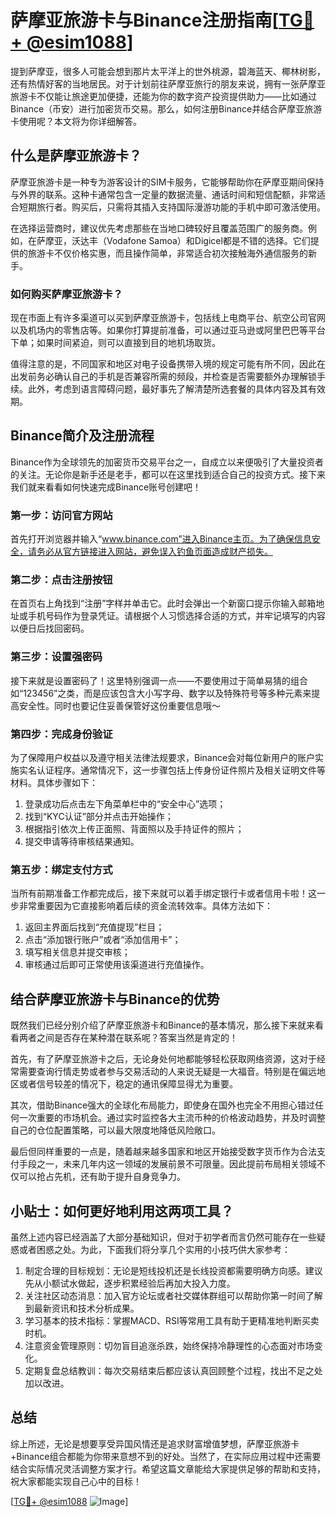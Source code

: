 # 萨摩亚旅游卡与Binance注册指南[[TG💪+ @esim1088](https://t.me/s/esim1088)]

提到萨摩亚，很多人可能会想到那片太平洋上的世外桃源，碧海蓝天、椰林树影，还有热情好客的当地居民。对于计划前往萨摩亚旅行的朋友来说，拥有一张萨摩亚旅游卡不仅能让旅途更加便捷，还能为你的数字资产投资提供助力——比如通过Binance（币安）进行加密货币交易。那么，如何注册Binance并结合萨摩亚旅游卡使用呢？本文将为你详细解答。

## 什么是萨摩亚旅游卡？

萨摩亚旅游卡是一种专为游客设计的SIM卡服务，它能够帮助你在萨摩亚期间保持与外界的联系。这种卡通常包含一定量的数据流量、通话时间和短信配额，非常适合短期旅行者。购买后，只需将其插入支持国际漫游功能的手机中即可激活使用。

在选择运营商时，建议优先考虑那些在当地口碑较好且覆盖范围广的服务商。例如，在萨摩亚，沃达丰（Vodafone Samoa）和Digicel都是不错的选择。它们提供的旅游卡不仅价格实惠，而且操作简单，非常适合初次接触海外通信服务的新手。

### 如何购买萨摩亚旅游卡？

现在市面上有许多渠道可以买到萨摩亚旅游卡，包括线上电商平台、航空公司官网以及机场内的零售店等。如果你打算提前准备，可以通过亚马逊或阿里巴巴等平台下单；如果时间紧迫，则可以直接到目的地机场取货。

值得注意的是，不同国家和地区对电子设备携带入境的规定可能有所不同，因此在出发前务必确认自己的手机是否兼容所需的频段，并检查是否需要额外办理解锁手续。此外，考虑到语言障碍问题，最好事先了解清楚所选套餐的具体内容及其有效期。

## Binance简介及注册流程

Binance作为全球领先的加密货币交易平台之一，自成立以来便吸引了大量投资者的关注。无论你是新手还是老手，都可以在这里找到适合自己的投资方式。接下来我们就来看看如何快速完成Binance账号创建吧！

### 第一步：访问官方网站

首先打开浏览器并输入“www.binance.com”进入Binance主页。为了确保信息安全，请务必从官方链接进入网站，避免误入钓鱼页面造成财产损失。

### 第二步：点击注册按钮

在首页右上角找到“注册”字样并单击它。此时会弹出一个新窗口提示你输入邮箱地址或手机号码作为登录凭证。请根据个人习惯选择合适的方式，并牢记填写的内容以便日后找回密码。

### 第三步：设置强密码

接下来就是设置密码了！这里特别强调一点——不要使用过于简单易猜的组合如“123456”之类，而是应该包含大小写字母、数字以及特殊符号等多种元素来提高安全性。同时也要记住妥善保管好这份重要信息哦～

### 第四步：完成身份验证

为了保障用户权益以及遵守相关法律法规要求，Binance会对每位新用户的账户实施实名认证程序。通常情况下，这一步骤包括上传身份证件照片及相关证明文件等材料。具体步骤如下：
1. 登录成功后点击左下角菜单栏中的“安全中心”选项；
2. 找到“KYC认证”部分并点击开始操作；
3. 根据指引依次上传正面照、背面照以及手持证件的照片；
4. 提交申请等待审核结果通知。

### 第五步：绑定支付方式

当所有前期准备工作都完成后，接下来就可以着手绑定银行卡或者信用卡啦！这一步非常重要因为它直接影响着后续的资金流转效率。具体方法如下：
1. 返回主界面后找到“充值提现”栏目；
2. 点击“添加银行账户”或者“添加信用卡”；
3. 填写相关信息并提交审核；
4. 审核通过后即可正常使用该渠道进行充值操作。

## 结合萨摩亚旅游卡与Binance的优势

既然我们已经分别介绍了萨摩亚旅游卡和Binance的基本情况，那么接下来就来看看两者之间是否存在某种潜在联系呢？答案当然是肯定的！

首先，有了萨摩亚旅游卡之后，无论身处何地都能够轻松获取网络资源，这对于经常需要查询行情走势或者参与交易活动的人来说无疑是一大福音。特别是在偏远地区或者信号较差的情况下，稳定的通讯保障显得尤为重要。

其次，借助Binance强大的全球化布局能力，即使身在国外也完全不用担心错过任何一次重要的市场机会。通过实时监控各大主流币种的价格波动趋势，并及时调整自己的仓位配置策略，可以最大限度地降低风险敞口。

最后但同样重要的一点是，随着越来越多国家和地区开始接受数字货币作为合法支付手段之一，未来几年内这一领域的发展前景不可限量。因此提前布局相关领域不仅可以抢占先机，还有助于提升自身竞争力。

## 小贴士：如何更好地利用这两项工具？

虽然上述内容已经涵盖了大部分基础知识，但对于初学者而言仍然可能存在一些疑惑或者困惑之处。为此，下面我们将分享几个实用的小技巧供大家参考：

1. 制定合理的目标规划：无论是短线投机还是长线投资都需要明确方向感。建议先从小额试水做起，逐步积累经验后再加大投入力度。
2. 关注社区动态消息：加入官方论坛或者社交媒体群组可以帮助你第一时间了解到最新资讯和技术分析成果。
3. 学习基本的技术指标：掌握MACD、RSI等常用工具有助于更精准地判断买卖时机。
4. 注意资金管理原则：切勿盲目追涨杀跌，始终保持冷静理性的心态面对市场变化。
5. 定期复盘总结教训：每次交易结束后都应该认真回顾整个过程，找出不足之处加以改进。

## 总结

综上所述，无论是想要享受异国风情还是追求财富增值梦想，萨摩亚旅游卡+Binance组合都能为你带来意想不到的好处。当然了，在实际应用过程中还需要结合实际情况灵活调整方案才行。希望这篇文章能给大家提供足够的帮助和支持，祝大家都能实现自己心中的目标！

[[TG💪+ @esim1088](https://t.me/s/esim1088) ![Image](https://i.postimg.cc/4NQfJmqS/Snipaste-2025-05-13-00-14-12.png)]